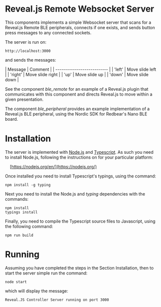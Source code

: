 Reveal.js Remote Websocket Server
=================================

This components implements a simple Websocket server that scans for a Reveal.js
Remote BLE peripherals, connects if one exists, and sends button press messages
to any connected sockets.

The server is run on:

    http://localhost:3000

and sends the messages:

| Message | Comment           |
| --------------------------- |
| 'left'  | Move slide left   |
| 'right' | Move slide right  |
| 'up'    | Move slide up     |
| 'down'  | Move slide down   |

See the component *ble_remote* for an example of a Reveal.js plugin that
communicates with this component and directs Reveal.js to move within a given
presentation.

The component *ble_peripheral* provides an example implementation of a
Reveal.js BLE peripheral, using the Nordic SDK for Redbear's Nano BLE board.

Installation
============

The server is implemented with [Node.js](https://nodejs.org/) and [Typescript](https://www.typescriptlang.org/). As such you need to install
Node.js, following the instructions on for your particular platform:

&nbsp;&nbsp;&nbsp; [https://nodejs.org/en/](https://nodejs.org/)

Once installed you need to install Typescript's typings, using the command:

    npm install -g typing

Next you need to install the Node.js and *typing* dependencies with the
commands:

    npm install
    typings install

Finally, you need to compile the Typescript source files to Javascript,
using the following command:

    npm run build

Running
=======

Assuming you have completed the steps in the Section Installation, then to
start the server simple run the command:

    node start

which will display the message:

    Reveal.JS Controller Server running on port 3000
